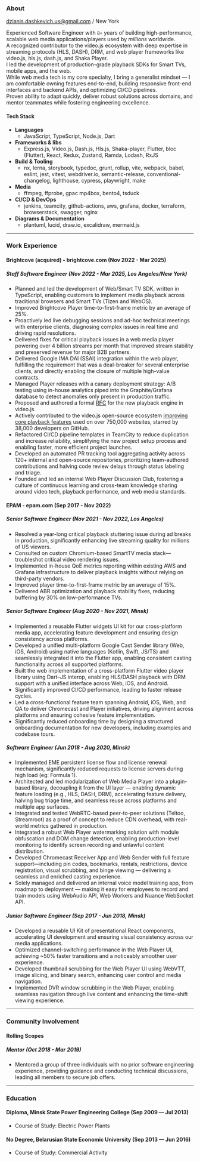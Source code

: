 ### About

dzianis.dashkevich.us@gmail.com / New York

Experienced Software Engineer with `8+` years of building high-performance, scalable web media applications/players used by _millions_ worldwide.\
A recognized contributor to the video.js ecosystem with deep expertise in streaming protocols (HLS, DASH), DRM, and web player frameworks like video.js, hls.js, dash.js, and Shaka Player. \
I led the development of production-grade playback SDKs for Smart TVs, mobile apps, and the web. \
While web media tech is my core specialty, I bring a generalist mindset — I am comfortable owning features end-to-end, building responsive front-end interfaces and backend APIs, and optimizing CI/CD pipelines. \
Proven ability to adapt quickly, deliver robust solutions across domains, and mentor teammates while fostering engineering excellence.

#### Tech Stack

- **Languages** 
  - JavaScript, TypeScript, Node.js, Dart
- **Frameworks & libs** 
  - Express.js, Video.js, Dash.js, Hls.js, Shaka-player, Flutter, bloc (Flutter), React, Redux, Zustand, Ramda, Lodash, RxJS
- **Build & Tooling**
  - nx, lerna, storybook, typedoc, grunt, rollup, vite, webpack, babel, eslint, jest, vitest, webdriver.io, semantic-release, conventional-changelog, lighthouse, cypress, playwright, make
- **Media**
  - ffmpeg, ffprobe, gpac mp4box, bento4, tsduck
- **CI/CD & DevOps**
  - jenkins, teamcity, github-actions, aws, grafana, docker, terraform, browserstack, swagger, nginx
- **Diagrams & Documentation**
  - plantuml, lucid, draw.io, excalidraw, mermaid.js

---

### Work Experience

#### Brightcove (acquired) - brightcove.com (Nov 2022 - Mar 2025)

##### Staff Software Engineer (Nov 2022 - Mar 2025, Los Angeles/New York)
- Planned and led the development of Web/Smart TV SDK, written in TypeScript, enabling customers to implement media playback across traditional browsers and Smart TVs (Tizen and WebOS).
- Improved Brightcove Player time-to-first-frame metric by an average of 25%.
- Proactively led live debugging sessions and ad-hoc technical meetings with enterprise clients, diagnosing complex issues in real time and driving rapid resolutions.
- Delivered fixes for critical playback issues in a web media player powering over 4 billion streams per month that improved stream stability and preserved revenue for major B2B partners.
- Delivered Google IMA DAI (SSAI) integration within the web player, fulfilling the requirement that was a deal-breaker for several enterprise clients, and directly enabling the closure of multiple high-value contracts.
- Managed Player releases with a canary deployment strategy: A/B testing using in-house analytics piped into the Graphite/Grafana database to detect anomalies only present in production traffic.
- Proposed and authored a formal [RFC](https://github.com/videojs/rfcs/blob/main/proposals/0003-vhs-next.md) for the new playback engine in video.js.
- Actively contributed to the video.js open-source ecosystem [improving core playback features](https://github.com/videojs/http-streaming/pulls?q=is%3Apr+author%3Adzianis-dashkevich+is%3Aclosed+sort%3Acreated-asc) used on over 750,000 websites, starred by 38,000 developers on GitHub.
- Refactored CI/CD pipeline templates in TeamCity to reduce duplication and increase reliability, simplifying the new project setup process and enabling faster, more efficient project launches.
- Developed an automated PR tracking tool aggregating activity across 120+ internal and open-source repositories, prioritizing team-authored contributions and halving code review delays through status labeling and triage.
- Founded and led an internal Web Player Discussion Club, fostering a culture of continuous learning and cross-team knowledge sharing around video tech, playback performance, and web media standards.

#### EPAM - epam.com (Sep 2017 - Nov 2022)

##### Senior Software Engineer (Nov 2021 - Nov 2022, Los Angeles)
- Resolved a year-long critical playback stuttering issue during ad breaks in production, significantly enhancing live streaming quality for millions of US viewers.
- Consulted on custom Chromium-based SmartTV media stack—troubleshot critical video rendering issues. 
- Implemented in-house QoE metrics reporting within existing AWS and Grafana infrastructure to deliver playback insights without relying on third-party vendors.
- Improved player time-to-first-frame metric by an average of 15%.
- Delivered ABR optimization and playback stability fixes, reducing buffering by 30% on low-performance TVs.

##### Senior Software Engineer (Aug 2020 - Nov 2021, Minsk)
- Implemented a reusable Flutter widgets UI kit for our cross-platform media app, accelerating feature development and ensuring design consistency across platforms.
- Developed a unified multi-platform Google Cast Sender library (Web, iOS, Android) using native languages (Kotlin, Swift, JS/TS) and seamlessly integrated it into the Flutter app, enabling consistent casting functionality across all supported platforms.
- Built the web implementation of a cross-platform Flutter video player library using Dart–JS interop, enabling HLS/DASH playback with DRM support with a unified interface across Web, iOS, and Android.
- Significantly improved CI/CD performance, leading to faster release cycles.
- Led a cross-functional feature team spanning Android, iOS, Web, and QA to deliver Chromecast and Player initiatives, driving alignment across platforms and ensuring cohesive feature implementation.
- Significantly reduced onboarding time by designing a structured onboarding documentation for new developers, including examples and codebase tours.

##### Software Engineer (Jun 2018 - Aug 2020, Minsk)
- Implemented EME persistent license flow and license renewal mechanism, significantly reduced requests to license servers during high load (eg: Formula 1).
- Architected and led modularization of Web Media Player into a plugin-based library, decoupling it from the UI layer — enabling dynamic feature loading (e.g., HLS, DASH, DRM), accelerating feature delivery, halving bug triage time, and seamless reuse across platforms and multiple app surfaces.
- Integrated and tested WebRTC-based peer-to-peer solutions (Teltoo, Streamroot) as a proof of concept to reduce CDN overhead, with real-world metrics gathered in production.
- Integrated a robust Web Player watermarking solution with module obfuscation and DOM change detection, enabling production-level monitoring to identify screen recording and unlawful content distribution.
- Developed Chromecast Receiver App and Web Sender with full feature support—including pin codes, bookmarks, rentals, restrictions, device registration, visual scrubbing, and binge viewing — delivering a seamless and enriched casting experience.
- Solely managed and delivered an internal voice model training app, from roadmap to deployment — making it easy for employees to record and train models using WebAudio API, Web Workers and Nuance WebSocket API.

##### Junior Software Engineer (Sep 2017 - Jun 2018, Minsk)
- Developed a reusable UI Kit of presentational React components, accelerating UI development and ensuring visual consistency across our media applications.
- Optimized channel-switching performance in the Web Player UI, achieving ~50% faster transitions and a noticeably smoother user experience.
- Developed thumbnail scrubbing for the Web Player UI using WebVTT, image slicing, and binary search, enhancing user control and media navigation.
- Implemented DVR window scrubbing in the Web Player, enabling seamless navigation through live content and enhancing the time-shift viewing experience.

---

### Community Involvement

#### Rolling Scopes

##### Mentor (Oct 2018 - Mar 2019)
- Mentored a group of three individuals with no prior software engineering experience, providing guidance and conducting technical discussions, leading all members to secure job offers.

---

### Education

#### Diploma, Minsk State Power Engineering College (Sep 2009 — Jul 2013)
- Course of Study: Electric Power Plants

#### No Degree, Belarusian State Economic University (Sep 2013 — Jun 2016)
- Course of Study: Commercial Activity